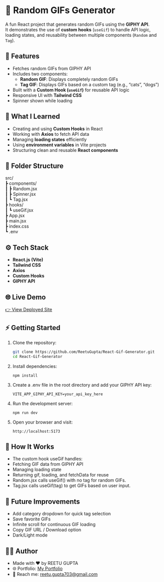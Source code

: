# 🎲 Random GIFs Generator

A fun React project that generates random GIFs using the **GIPHY API**.  
It demonstrates the use of **custom hooks** (`useGif`) to handle API logic, loading states, and reusability between multiple components (`Random` and `Tag`).

## 🚀 Features

- Fetches random GIFs from GIPHY API  
- Includes two components:
  - **Random GIF**: Displays completely random GIFs
  - **Tag GIF**: Displays GIFs based on a custom tag (e.g., “cats”, “dogs”)
- Built with a **Custom Hook (`useGif`)** for reusable API logic  
- Responsive UI with **Tailwind CSS**  
- Spinner shown while loading  


## 🧠 What I Learned

- Creating and using **Custom Hooks** in React  
- Working with **Axios** to fetch API data  
- Managing **loading states** efficiently  
- Using **environment variables** in Vite projects  
- Structuring clean and reusable **React components**


## 📂 Folder Structure

src/\
┣ components/\
┃ ┣ Random.jsx\
┃ ┣ Spinner.jsx\
┃ ┗ Tag.jsx\
┣ hooks/\
┃ ┗ useGif.jsx\
┣ App.jsx\
┣ main.jsx\
┣ index.css\
┗ .env

## ⚙️ Tech Stack

- **React.js (Vite)**
- **Tailwind CSS**
- **Axios**
- **Custom Hooks**
- **GIPHY API**

## 🌐 Live Demo

[👉 View Deployed Site](https://random-gif-generator-reetu.netlify.app/)


## ⚡ Getting Started

1. Clone the repository:
   ```bash
   git clone https://github.com/ReetuGupta/React-Gif-Generator.git
   cd React-Gif-Generator
   ```

2. Install dependencies:

    ```
    npm install
    ```

3. Create a .env file in the root directory and add your GIPHY API key:

    ```
    VITE_APP_GIPHY_API_KEY=your_api_key_here
    ```

4. Run the development server:

    ```
    npm run dev
    ```

5. Open your browser and visit:

    ```
    http://localhost:5173
    ```

## 🧠 How It Works
- The custom hook useGif handles:
- Fetching GIF data from GIPHY API
- Managing loading state
- Returning gif, loading, and fetchData for reuse
- Random.jsx calls useGif() with no tag for random GIFs.
- Tag.jsx calls useGif(tag) to get GIFs based on user input.

## 🔮 Future Improvements
- Add category dropdown for quick tag selection
- Save favorite GIFs
- Infinite scroll for continuous GIF loading
- Copy GIF URL / Download option
- Dark/Light mode

## 👨‍💻 Author
- Made with ❤️ by REETU GUPTA
- 🌐 Portfolio: [My Portfolio](https://reetugupta-portfolio.netlify.app/)
- 📩 Reach me: reetu.gupta703@gmail.com